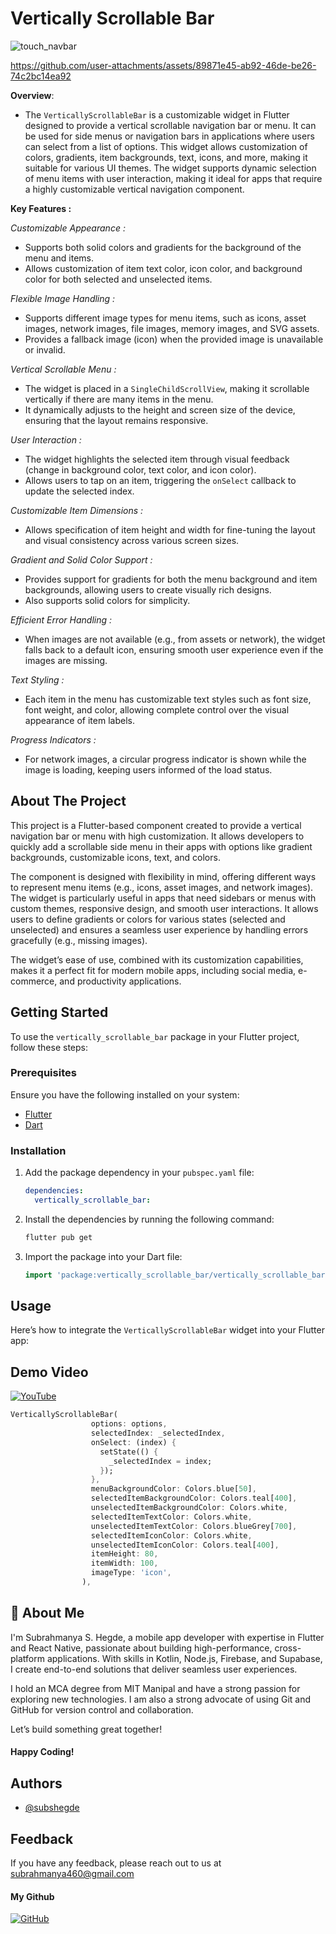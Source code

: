 # Vertically Scrollable Bar

![touch_navbar](https://github.com/user-attachments/assets/13ac3146-b668-4121-b36e-42152c850c36)


https://github.com/user-attachments/assets/89871e45-ab92-46de-be26-74c2bc14ea92


**Overview**: 
  - The `VerticallyScrollableBar` is a customizable widget in Flutter designed to provide a vertical scrollable navigation bar or menu. It can be used for side menus or navigation bars in applications where users can select from a list of options. This widget allows customization of colors, gradients, item backgrounds, text, icons, and more, making it suitable for various UI themes. The widget supports dynamic selection of menu items with user interaction, making it ideal for apps that require a highly customizable vertical navigation component.

**Key Features :**

*Customizable Appearance :*
-  Supports both solid colors and gradients for the background of the menu and items.
- Allows customization of item text color, icon color, and background color for both selected and unselected items.

*Flexible Image Handling :*
- Supports different image types for menu items, such as icons, asset images, network images, file images, memory images, and SVG assets.
- Provides a fallback image (icon) when the provided image is unavailable or invalid.

*Vertical Scrollable Menu :*
- The widget is placed in a `SingleChildScrollView`, making it scrollable vertically if there are many items in the menu.
- It dynamically adjusts to the height and screen size of the device, ensuring that the layout remains responsive.

*User Interaction :*
- The widget highlights the selected item through visual feedback (change in background color, text color, and icon color).
- Allows users to tap on an item, triggering the `onSelect` callback to update the selected index.

*Customizable Item Dimensions :*
- Allows specification of item height and width for fine-tuning the layout and visual consistency across various screen sizes.

*Gradient and Solid Color Support :*
- Provides support for gradients for both the menu background and item backgrounds, allowing users to create visually rich designs.
- Also supports solid colors for simplicity.

*Efficient Error Handling :*
- When images are not available (e.g., from assets or network), the widget falls back to a default icon, ensuring smooth user experience even if the images are missing.

*Text Styling :*
- Each item in the menu has customizable text styles such as font size, font weight, and color, allowing complete control over the visual appearance of item labels.

*Progress Indicators :*
- For network images, a circular progress indicator is shown while the image is loading, keeping users informed of the load status.

## About The Project

This project is a Flutter-based component created to provide a vertical navigation bar or menu with high customization. It allows developers to quickly add a scrollable side menu in their apps with options like gradient backgrounds, customizable icons, text, and colors.

The component is designed with flexibility in mind, offering different ways to represent menu items (e.g., icons, asset images, and network images). The widget is particularly useful in apps that need sidebars or menus with custom themes, responsive design, and smooth user interactions. It allows users to define gradients or colors for various states (selected and unselected) and ensures a seamless user experience by handling errors gracefully (e.g., missing images).

The widget’s ease of use, combined with its customization capabilities, makes it a perfect fit for modern mobile apps, including social media, e-commerce, and productivity applications.

## Getting Started

To use the `vertically_scrollable_bar` package in your Flutter project, follow these steps:

### Prerequisites
Ensure you have the following installed on your system:
* [Flutter](https://flutter.dev/docs/get-started/install)
* [Dart](https://dart.dev/get-dart)

### Installation
1. Add the package dependency in your `pubspec.yaml` file:
    ```yaml
    dependencies:
      vertically_scrollable_bar:
    ```

2. Install the dependencies by running the following command:
    ```bash
    flutter pub get
    ```

3. Import the package into your Dart file:
    ```dart
    import 'package:vertically_scrollable_bar/vertically_scrollable_bar.dart';
    ```

## Usage

Here’s how to integrate the `VerticallyScrollableBar` widget into your Flutter app:

## Demo Video
[![YouTube](https://img.shields.io/badge/-YouTube-black.svg?style=for-the-badge&logo=youtube&colorB=555)](https://youtu.be/RBwSMPQFVSE?si=qzSiuy6VT2S5RZC9)


```dart
VerticallyScrollableBar(
                  options: options,
                  selectedIndex: _selectedIndex,
                  onSelect: (index) {
                    setState(() {
                      _selectedIndex = index;
                    });
                  },
                  menuBackgroundColor: Colors.blue[50],
                  selectedItemBackgroundColor: Colors.teal[400],
                  unselectedItemBackgroundColor: Colors.white,
                  selectedItemTextColor: Colors.white,
                  unselectedItemTextColor: Colors.blueGrey[700],
                  selectedItemIconColor: Colors.white,
                  unselectedItemIconColor: Colors.teal[400],
                  itemHeight: 80,
                  itemWidth: 100,
                  imageType: 'icon',
                ),
```
## 🚀 About Me
I'm Subrahmanya S. Hegde, a mobile app developer with expertise in Flutter and React Native, passionate about building high-performance, cross-platform applications. With skills in Kotlin, Node.js, Firebase, and Supabase, I create end-to-end solutions that deliver seamless user experiences.

I hold an MCA degree from MIT Manipal and have a strong passion for exploring new technologies. I am also a strong advocate of using Git and GitHub for version control and collaboration.

Let’s build something great together! 
#### Happy Coding!


## Authors

- [@subshegde](https://www.github.com/subshegde)


## Feedback

If you have any feedback, please reach out to us at subrahmanya460@gmail.com

#### My Github
[![GitHub](https://img.shields.io/badge/-GitHub-black.svg?style=for-the-badge&logo=github&colorB=000000&colorA=333333)](https://github.com/subshegde)